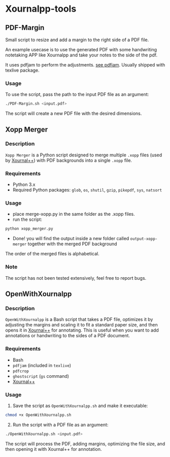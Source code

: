 # Xournalpp-tools

## PDF-Margin
Small script to resize and add a margin to the right side of a PDF file. 

An example usecase is to use the generated PDF with some handwriting notetaking APP like Xournalpp
and take your notes to the side of the pdf. 

It uses pdfjam to perform the adjustments. [see pdfjam](https://github.com/rrthomas/pdfjam).
Usually shipped with texlive package.

### Usage
To use the script, pass the path to the input PDF file as an argument:

``` bash
./PDF-Margin.sh <input.pdf>
```
The script will create a new PDF file with the desired dimensions.  

## Xopp Merger

### Description

`Xopp Merger` is a Python script designed to merge multiple `.xopp` files (used by [Xournal++](https://github.com/xournalpp/xournalpp)) with PDF backgrounds into a single `.xopp` file.

### Requirements

- Python 3.x
- Required Python packages: `glob`, `os`, `shutil`, `gzip`, `pikepdf`, `sys`, `natsort`

### Usage

- place merge-xopp.py in the same folder as the .xopp files. 
- run the script: 
```bash
python xopp_merger.py
```
- Done! you will find the output inside a new folder called `output-xopp-merger` together with the merged PDF background

The order of the merged files is alphabetical.

### Note
The script has not been tested extensively, feel free to report bugs.

## OpenWithXournalpp

### Description

`OpenWithXournalpp` is a Bash script that takes a PDF file, optimizes it by adjusting the margins and scaling it to fit a standard paper size, and then opens it in [Xournal++](https://github.com/xournalpp/xournalpp) for annotating. This is useful when you want to add annotations or handwriting to the sides of a PDF document.

### Requirements

- Bash
- `pdfjam` (included in `texlive`)
- `pdfcrop`
- `ghostscript` (`gs` command)
- [Xournal++](https://github.com/xournalpp/xournalpp)

### Usage

1. Save the script as `OpenWithXournalpp.sh` and make it executable:

```bash
chmod +x OpenWithXournalpp.sh
```

2. Run the script with a PDF file as an argument:

```bash
./OpenWithXournalpp.sh <input.pdf>
```

The script will process the PDF, adding margins, optimizing the file size, and then opening it with Xournal++ for annotation.
